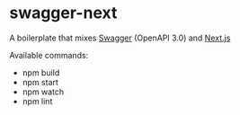 # swagger-next
A boilerplate that mixes [Swagger](https://swagger.io/) (OpenAPI 3.0) and [Next.js](https://nextjs.org) 

Available commands:
- npm build
- npm start
- npm watch
- npm lint